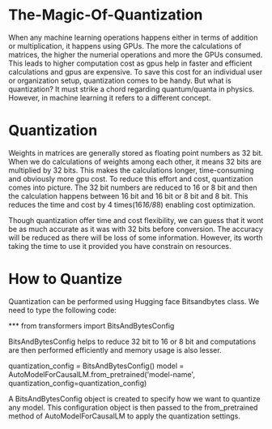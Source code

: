 # The-Magic-Of-Quantization

When any machine learning operations happens either in terms of addition or multiplication, it happens using GPUs. The more the calculations of matrices, the higher the numerial operations and more the GPUs consumed. This leads to higher computation cost as gpus help in faster and efficient calculations and gpus are expensive. To save this cost for an individual user or organization setup, quantization comes to be handy. But what is quantization? It must strike a chord regarding quantum/quanta in physics. However, in machine learning it refers to a different concept.

# Quantization
Weights in matrices are generally stored as floating point numbers as 32 bit. When we do calculations of weights among each other, it means 32 bits are multiplied by 32 bits. This makes the calculations longer, time-consuming and obviously more gpu cost. To reduce this effort and cost, quantization comes into picture. The 32 bit numbers are reduced to 16 or 8 bit and then the calculation happens between 16 bit and 16 bit or 8 bit and 8 bit. This reduces the time and cost by 4 times(16*16/8*8) enabling cost optimization. 

Though quantization offer time and cost flexibility, we can guess that it wont be as much accurate as it was with 32 bits before conversion. The accuracy will be reduced as there will be loss of some information. However, its worth taking the time to use it provided you have constrain on resources. 

# How to Quantize
Quantization can be performed using Hugging face Bitsandbytes class. We need to type the following code:

*** from transformers import BitsAndBytesConfig

BitsAndBytesConfig helps to reduce 32 bit to 16 or 8 bit and computations are then performed efficiently and memory usage is also lesser. 

quantization_config = BitsAndBytesConfig()
model = AutoModelForCausalLM.from_pretrained('model-name', quantization_config=quantization_config)

A BitsAndBytesConfig object is created to specify how we want to quantize any model. This configuration object is then passed to the from_pretrained method of AutoModelForCausalLM to apply the quantization settings. 

